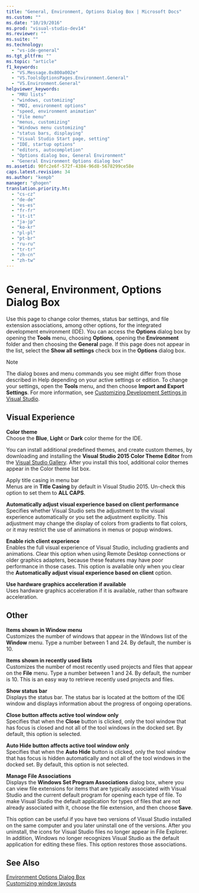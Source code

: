 ```yaml
---
title: "General, Environment, Options Dialog Box | Microsoft Docs"
ms.custom: ""
ms.date: "10/19/2016"
ms.prod: "visual-studio-dev14"
ms.reviewer: ""
ms.suite: ""
ms.technology: 
  - "vs-ide-general"
ms.tgt_pltfrm: ""
ms.topic: "article"
f1_keywords: 
  - "VS.Message.0x800a002e"
  - "VS.ToolsOptionsPages.Environment.General"
  - "VS.Environment.General"
helpviewer_keywords: 
  - "MRU lists"
  - "windows, customizing"
  - "MDI, environment options"
  - "speed, environment animation"
  - "File menu"
  - "menus, customizing"
  - "Windows menu customizing"
  - "status bars, displaying"
  - "Visual Studio Start page, setting"
  - "IDE, startup options"
  - "editors, autocompletion"
  - "Options dialog box, General Environment"
  - "General Environment Options dialog box"
ms.assetid: 90fc2e6f-572f-4384-96d8-5678299ce58e
caps.latest.revision: 34
ms.author: "kempb"
manager: "ghogen"
translation.priority.ht: 
  - "cs-cz"
  - "de-de"
  - "es-es"
  - "fr-fr"
  - "it-it"
  - "ja-jp"
  - "ko-kr"
  - "pl-pl"
  - "pt-br"
  - "ru-ru"
  - "tr-tr"
  - "zh-cn"
  - "zh-tw"
---
```

# General, Environment, Options Dialog Box
Use this page to change color themes, status bar settings, and file extension associations, among other options, for the integrated development environment (IDE). You can access the **Options** dialog box by opening the **Tools** menu, choosing **Options**, opening the **Environment** folder and then choosing the **General** page. If this page does not appear in the list, select the **Show all settings** check box in the **Options** dialog box.  
  
> [!NOTE]
>  The dialog boxes and menu commands you see might differ from those described in Help depending on your active settings or edition. To change your settings, open the **Tools** menu, and then choose **Import and Export Settings**. For more information, see [Customizing Development Settings in Visual Studio](http://msdn.microsoft.com/en-us/22c4debb-4e31-47a8-8f19-16f328d7dcd3).  
  
## Visual Experience  
 **Color theme**  
 Choose the **Blue**, **Light** or **Dark** color theme for the IDE.  
  
 You can install additional predefined  themes, and create custom themes, by downloading and installing the **Visual Studio 2015 Color Theme Editor** from the [Visual Studio Gallery](https://visualstudiogallery.msdn.microsoft.com/site/search?f%5B0%5D.Type=RootCategory&f%5B0%5D.Value=tools). After you install this tool, additional color themes appear in the Color theme list box.  
  
 Apply title casing in menu bar  
 Menus are in **Title Casing** by default in Visual Studio 2015. Un-check this option to set them to **ALL CAPS**.  
  
 **Automatically adjust visual experience based on client performance**  
 Specifies whether Visual Studio sets the adjustment to the visual experience automatically or you set the adjustment explicitly. This adjustment may change the display of colors from gradients to flat colors, or it may restrict the use of animations in menus or popup windows.  
  
 **Enable rich client experience**  
 Enables the full visual experience of Visual Studio, including gradients and animations. Clear this option when using Remote Desktop connections or older graphics adapters, because these features may have poor performance in those cases. This option is available only when you clear the **Automatically adjust visual experience based on client** option.  
  
 **Use hardware graphics acceleration if available**  
 Uses hardware graphics acceleration if it is available, rather than software acceleration.  
  
## Other  
 **Items shown in Window menu**  
 Customizes the number of windows that appear in the Windows list of the **Window** menu. Type a number between 1 and 24. By default, the number is 10.  
  
 **Items shown in recently used lists**  
 Customizes the number of most recently used projects and files that appear on the **File** menu. Type a number between 1 and 24. By default, the number is 10. This is an easy way to retrieve recently used projects and files.  
  
 **Show status bar**  
 Displays the status bar. The status bar is located at the bottom of the IDE window and displays information about the progress of ongoing operations.  
  
 **Close button affects active tool window only**  
 Specifies that when the **Close** button is clicked, only the tool window that has focus is closed and not all of the tool windows in the docked set. By default, this option is selected.  
  
 **Auto Hide button affects active tool window only**  
 Specifies that when the **Auto Hide** button is clicked, only the tool window that has focus is hidden automatically and not all of the tool windows in the docked set. By default, this option is not selected.  
  
 **Manage File Associations**  
 Displays the **Windows Set Program Associations** dialog box, where you can view file extensions for items that are typically associated with Visual Studio and the current default program for opening each type of file. To make Visual Studio the default application for types of files that are not already associated with it, choose the file extension, and then choose **Save**.  
  
 This option can be useful if you have two versions of Visual Studio installed on the same computer and you later uninstall one of the versions. After you uninstall, the icons for Visual Studio files no longer appear in File Explorer. In addition, Windows no longer recognizes Visual Studio as the default application for editing these files. This option restores those associations.  
  
## See Also  
 [Environment Options Dialog Box](../reference/environment-options-dialog-box.md)   
 [Customizing window layouts](../ide/customizing-window-layouts-in-visual-studio.md)